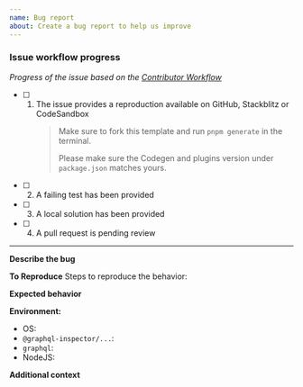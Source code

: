 ```yaml
---
name: Bug report
about: Create a bug report to help us improve
---
```


### Issue workflow progress

<!-- PLEASE DO NOT REMOVE THIS SECTION -->

_Progress of the issue based on the
[Contributor Workflow](https://github.com/the-guild-org/Stack/blob/master/CONTRIBUTING.md#a-typical-contributor-workflow)_

- [ ] 1. The issue provides a reproduction available on GitHub, Stackblitz or CodeSandbox
     > Make sure to fork this template and run `pnpm generate` in the terminal.
     >
     > Please make sure the Codegen and plugins version under `package.json` matches yours.
- [ ] 2. A failing test has been provided
- [ ] 3. A local solution has been provided
- [ ] 4. A pull request is pending review

---

**Describe the bug**

<!-- A clear and concise description of what the bug is. -->

**To Reproduce** Steps to reproduce the behavior:

**Expected behavior**

<!-- A clear and concise description of what you expected to happen. -->

**Environment:**

- OS:
- `@graphql-inspector/...`:
- `graphql`:
- NodeJS:

**Additional context**

<!-- Add any other context about the problem here. -->
